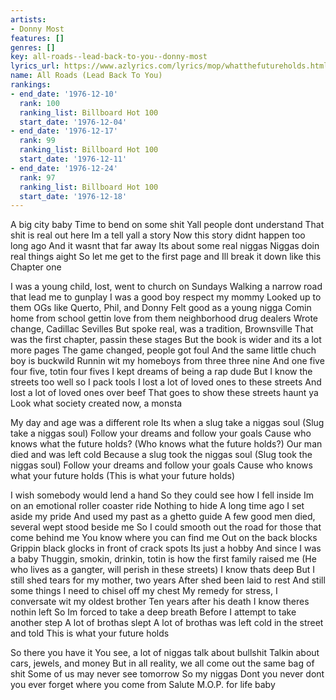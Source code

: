 ```yaml
---
artists:
- Donny Most
features: []
genres: []
key: all-roads--lead-back-to-you--donny-most
lyrics_url: https://www.azlyrics.com/lyrics/mop/whatthefutureholds.html
name: All Roads (Lead Back To You)
rankings:
- end_date: '1976-12-10'
  rank: 100
  ranking_list: Billboard Hot 100
  start_date: '1976-12-04'
- end_date: '1976-12-17'
  rank: 99
  ranking_list: Billboard Hot 100
  start_date: '1976-12-11'
- end_date: '1976-12-24'
  rank: 97
  ranking_list: Billboard Hot 100
  start_date: '1976-12-18'
---
```


A big city baby
Time to bend on some shit
Yall people dont understand
That shit is real out here
Im a tell yall a story
Now this story didnt happen too long ago
And it wasnt that far away
Its about some real niggas
Niggas doin real things aight
So let me get to the first page and Ill break it down like this
Chapter one


I was a young child, lost, went to church on Sundays
Walking a narrow road that lead me to gunplay
I was a good boy respect my mommy
Looked up to them OGs like Querto, Phil, and Donny
Felt good as a young nigga
Comin home from school gettin love from them neighborhood drug dealers
Wrote change, Cadillac Sevilles
But spoke real, was a tradition, Brownsville
That was the first chapter, passin these stages
But the book is wider and its a lot more pages
The game changed, people got foul
And the same little chuch boy is buckwild
Runnin wit my homeboys from three three nine 
And one five four five, totin four fives
I kept dreams of being a rap dude
But I know the streets too well so I pack tools
I lost a lot of loved ones to these streets
And lost a lot of loved ones over beef
That goes to show these streets haunt ya
Look what society created now, a monsta


My day and age was a different role
Its when a slug take a niggas soul 
(Slug take a niggas soul)
Follow your dreams and follow your goals 
Cause who knows what the future holds? 
(Who knows what the future holds?) 
Our man died and was left cold 
Because a slug took the niggas soul
(Slug took the niggas soul)
Follow your dreams and follow your goals
Cause who knows what your future holds
(This is what your future holds)


I wish somebody would lend a hand
So they could see how I fell inside
Im on an emotional roller coaster ride
Nothing to hide
A long time ago I set aside my pride
And used my past as a ghetto guide
A few good men died, several wept stood beside me
So I could smooth out the road for those that come behind me
You know where you can find me
Out on the back blocks
Grippin black glocks in front of crack spots
Its just a hobby
And since I was a baby
Thuggin, smokin, drinkin, totin is how the first family raised me
(He who lives as a gangter, will perish in these streets)
I know thats deep
But I still shed tears for my mother, two years
After shed been laid to rest
And still some things I need to chisel off my chest
My remedy for stress, I conversate wit my oldest brother
Ten years after his death
I know theres nothin left
So Im forced to take a deep breath
Before I attempt to take another step
A lot of brothas slept
A lot of brothas was left cold in the street and told
This is what your future holds



So there you have it
You see, a lot of niggas talk about bullshit
Talkin about cars, jewels, and money
But in all reality, we all come out the same bag of shit
Some of us may never see tomorrow
So my niggas 
Dont you never dont you ever forget where you come from
Salute
M.O.P. for life baby



